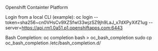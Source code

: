 Openshift Containter Platform

Login from a local CLI (example):
oc login --token=sha256~cn0VHsCv9XZSfwl33wjzSZ9jh9LaJ_x7dXPyXifZ1ug --server=https://api.rm1.0a51.p1.openshiftapps.com:6443

Bash Completion:
oc completion bash > oc_bash_completion
sudo cp oc_bash_completion /etc/bash_completion.d/

